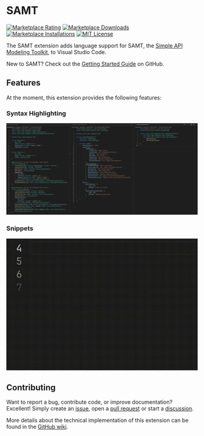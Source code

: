 # SAMT
[![Marketplace Rating](https://img.shields.io/visual-studio-marketplace/r/samt.samt)](https://marketplace.visualstudio.com/items?itemName=samt.samt)
[![Marketplace Downloads](https://img.shields.io/visual-studio-marketplace/d/samt.samt)](https://marketplace.visualstudio.com/items?itemName=samt.samt)
[![Marketplace Installations](https://img.shields.io/visual-studio-marketplace/i/samt.samt)](https://marketplace.visualstudio.com/items?itemName=samt.samt)
[![MIT License](https://img.shields.io/github/license/samtkit/vscode)](./LICENSE)

The SAMT extension adds language support for SAMT, the [Simple API Modeling Toolkit](https://github.com/samtkit/core), to Visual Studio Code.

New to SAMT? Check out the [Getting Started Guide](https://github.com/samtkit/core/wiki/Getting-Started) on GitHub.

## Features

At the moment, this extension provides the following features:

### Syntax Highlighting

![Syntax Highlighting](images/syntax-highliting.png)

### Snippets

![Snippets](images/snippets.gif)

## Contributing

Want to report a bug, contribute code, or improve documentation? Excellent!
Simply create an [issue](https://github.com/samtkit/vscode/issues),
open a [pull request](https://github.com/samtkit/vscode/pulls) or
start a [discussion](https://github.com/samtkit/vscode/discussions).

More details about the technical implementation of this extension can be found in the [GitHub wiki](https://github.com/samtkit/vscode/wiki).
